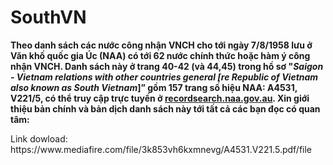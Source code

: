 # SouthVN
<p><strong>Theo danh s&aacute;ch c&aacute;c nước c&ocirc;ng nhận VNCH cho tới ng&agrave;y 7/8/1958 lưu ở Văn khố quốc gia &Uacute;c (NAA) c&oacute; tới 62 nước ch&iacute;nh thức hoặc h&agrave;m &yacute; c&ocirc;ng nhận VNCH. Danh s&aacute;ch n&agrave;y ở trang 40-42 (v&agrave; 44,45) trong hồ sơ "<em>Saigon - Vietnam relations with other countries general [re Republic of Vietnam also known as South Vietnam</em>]&rdquo; gồm 157 trang số hiệu NAA: A4531, V221/5, c&oacute; thể truy cập trực tuyến ở&nbsp;<a href="http://recordsearch.naa.gov.au/SearchNRetrieve/Interface/DetailsReports/ItemDetail.aspx?Barcode=8135106&amp;isAv=N">recordsearch.naa.gov.au</a>. Xin giới thiệu bản ch&iacute;nh v&agrave; bản dịch danh s&aacute;ch n&agrave;y tới tất cả c&aacute;c bạn đọc c&oacute; quan t&acirc;m:</strong></p>
Link dowload: https://www.mediafire.com/file/3k853vh6kxmnevg/A4531.V221.5.pdf/file

